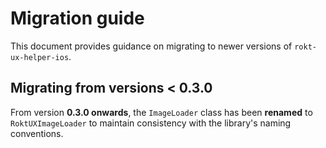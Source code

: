 # Migration guide

This document provides guidance on migrating to newer versions of `rokt-ux-helper-ios`.

## Migrating from versions < 0.3.0

From version **0.3.0 onwards**, the `ImageLoader` class has been **renamed** to `RoktUXImageLoader` to maintain consistency with the library's naming conventions.
